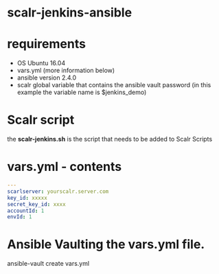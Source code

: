 # scalr-jenkins-ansible

# requirements
- OS Ubuntu 16.04
- vars.yml (more information below)
- ansible version 2.4.0
- scalr global variable that contains the ansible vault password
  (in this example the variable name is $jenkins_demo)

# Scalr script
the **scalr-jenkins.sh** is the script that needs to be added to Scalr Scripts

# vars.yml - contents
```yaml
---
scarlserver: yourscalr.server.com
key_id: xxxxx
secret_key_id: xxxx
accountId: 1
envId: 1
```

# Ansible Vaulting the vars.yml file.

ansible-vault create vars.yml
